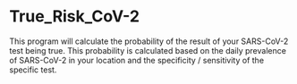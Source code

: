 # True_Risk_CoV-2
This program will calculate the probability of the result of your SARS-CoV-2 test being true. 
This probability is calculated based on the daily prevalence of SARS-CoV-2 in your location and the specificity / sensitivity of the specific test.
